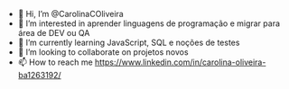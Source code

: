 - 👋 Hi, I’m @CarolinaCOliveira
- 👀 I’m interested in aprender linguagens de programação e migrar para área de DEV ou QA
- 🌱 I’m currently learning  JavaScript, SQL e noções de testes
- 💞️ I’m looking to collaborate on  projetos novos 
- 📫 How to reach me  https://www.linkedin.com/in/carolina-oliveira-ba1263192/
  
<!---
CarolinaCOliveira/CarolinaCOliveira is a ✨ special ✨ repository because its `README.md` (this file) appears on your GitHub profile.
You can click the Preview link to take a look at your changes.
--->
